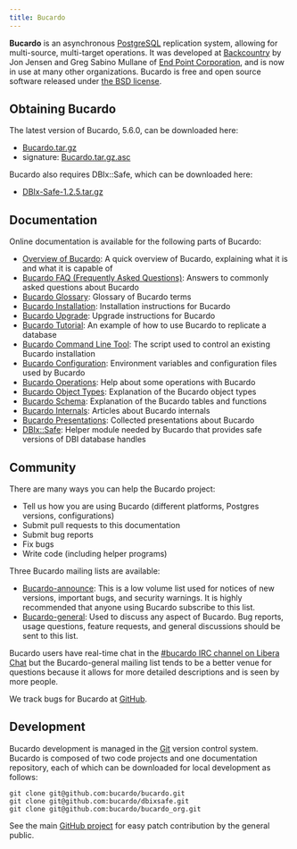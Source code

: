 ```yaml
---
title: Bucardo
---
```


**Bucardo** is an asynchronous [PostgreSQL](https://www.postgresql.org/) replication system, allowing for multi-source, multi-target operations. It was developed at [Backcountry](https://www.backcountry.com/) by Jon Jensen and Greg Sabino Mullane of [End Point Corporation](https://www.endpointdev.com/), and is now in use at many other organizations. Bucardo is free and open source software released under [the BSD license](/Bucardo/LICENSE).

Obtaining Bucardo
-----------------

The latest version of Bucardo, 5.6.0, can be downloaded here:

-   [Bucardo.tar.gz](https://bucardo.org/downloads/Bucardo-5.6.0.tar.gz)
- signature: [Bucardo.tar.gz.asc](https://bucardo.org/downloads/Bucardo-5.6.0.tar.gz.asc)

Bucardo also requires DBIx::Safe, which can be downloaded here:

-   [DBIx-Safe-1.2.5.tar.gz](https://bucardo.org/downloads/DBIx-Safe-1.2.5.tar.gz)

Documentation
-------------

Online documentation is available for the following parts of Bucardo:

-   [Overview of Bucardo](/Bucardo/Overview): A quick overview of Bucardo, explaining what it is and what it is capable of
-   [Bucardo FAQ (Frequently Asked Questions)](/Bucardo/FAQ): Answers to commonly asked questions about Bucardo
-   [Bucardo Glossary](/Bucardo/glossary): Glossary of Bucardo terms
-   [Bucardo Installation](/Bucardo/installation/): Installation instructions for Bucardo
-   [Bucardo Upgrade](/Bucardo/installation/upgrade): Upgrade instructions for Bucardo
-   [Bucardo Tutorial](/Bucardo/pgbench_example): An example of how to use Bucardo to replicate a database
-   [Bucardo Command Line Tool](/Bucardo/cli/): The script used to control an existing Bucardo installation
-   [Bucardo Configuration](/Bucardo/configuration/): Environment variables and configuration files used by Bucardo
-   [Bucardo Operations](/Bucardo/operations/): Help about some operations with Bucardo
-   [Bucardo Object Types](/Bucardo/object_types/): Explanation of the Bucardo object types
-   [Bucardo Schema](/Bucardo/schema/): Explanation of the Bucardo tables and functions
-   [Bucardo Internals](/Bucardo/internals/): Articles about Bucardo internals
-   [Bucardo Presentations](/Bucardo/presentations/): Collected presentations about Bucardo
-   [DBIx::Safe](/DBIx-Safe/): Helper module needed by Bucardo that provides safe versions of DBI database handles

Community
---------

There are many ways you can help the Bucardo project:

-   Tell us how you are using Bucardo (different platforms, Postgres versions, configurations)
-   Submit pull requests to this documentation
-   Submit bug reports
-   Fix bugs
-   Write code (including helper programs)

Three Bucardo mailing lists are available:

-   [Bucardo-announce](https://bucardo.org/mailman/listinfo/bucardo-announce): This is a low volume list used for notices of new versions, important bugs, and security warnings. It is highly recommended that anyone using Bucardo subscribe to this list.
-   [Bucardo-general](https://bucardo.org/mailman/listinfo/bucardo-general): Used to discuss any aspect of Bucardo. Bug reports, usage questions, feature requests, and general discussions should be sent to this list.

Bucardo users have real-time chat in the [\#bucardo IRC channel on Libera Chat](https://libera.chat/) but the Bucardo-general mailing list tends to be a better venue for questions because it allows for more detailed descriptions and is seen by more people.

We track bugs for Bucardo at [GitHub](https://github.com/bucardo/bucardo/issues/).

Development
-----------

Bucardo development is managed in the [Git](https://git-scm.com/) version control system. Bucardo is composed of two code projects and one documentation repository, each of which can be downloaded for local development as follows:

    git clone git@github.com:bucardo/bucardo.git
    git clone git@github.com:bucardo/dbixsafe.git
    git clone git@github.com:bucardo/bucardo_org.git

See the main [GitHub project](https://github.com/bucardo) for easy patch contribution by the general public.
